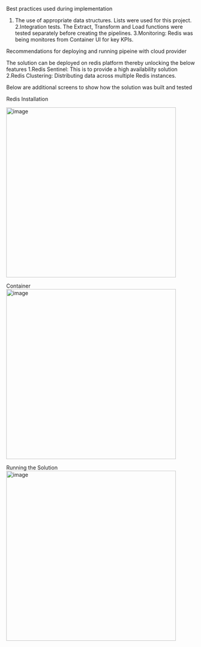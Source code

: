 Best practices used during implementation

1. The use of appropriate data structures. Lists were used for this project.
2.Integration tests. The Extract, Transform and Load functions were tested separately before creating the pipelines.
3.Monitoring: Redis was being monitores from Container UI for key KPIs.

Recommendations for deploying and running pipeine with cloud provider

The solution can be deployed on redis platform thereby unlocking the below features
1.Redis Sentinel: This is to provide a high availability solution
2.Redis Clustering: Distributing data across multiple Redis instances.

Below are additional screens to show how the solution was built and tested

Redis Installation

<img width="452" alt="image" src="https://user-images.githubusercontent.com/54645939/233867759-d768c2a9-64df-40bb-9f9c-faf8889ccbd0.png">


Container
<img width="452" alt="image" src="https://user-images.githubusercontent.com/54645939/233867728-d1ef0681-7b29-4b3e-9763-26fbbb428251.png">

Running the Solution
<img width="452" alt="image" src="https://user-images.githubusercontent.com/54645939/233867779-067dfa85-81a4-4670-a242-1b97efee0f81.png">


